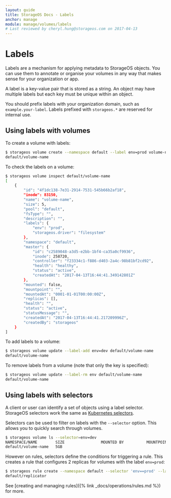```yaml
---
layout: guide
title: StorageOS Docs - Labels
anchor: manage
module: manage/volumes/labels
# Last reviewed by cheryl.hung@storageos.com on 2017-04-13
---
```


# Labels

Labels are a mechanism for applying metadata to StorageOS objects. You can use
them to annotate or organise your volumes in any way that makes sense for your
organization or app.

A label is a key-value pair that is stored as a string. An object may have
multiple labels but each key must be unique within an object.

You should prefix labels with your organization domain, such as
`example.your-label`. Labels prefixed with `storageos.*` are reserved for
internal use.

## Using labels with volumes

To create a volume with labels:

```bash
$ storageos volume create --namespace default --label env=prod volume-name
default/volume-name
```

To check the labels on a volume:

```bash
$ storageos volume inspect default/volume-name
[
    {
        "id": "4f1dc138-7e31-2914-7531-545b66b2af18",
        "inode": 83150,
        "name": "volume-name",
        "size": 5,
        "pool": "default",
        "fsType": "",
        "description": "",
        "labels": {
            "env": "prod",
            "storageos.driver": "filesystem"
        },
        "namespace": "default",
        "master": {
            "id": "c2589048-a3d5-e2bb-1bf4-ca35a0cf9936",
            "inode": 258720,
            "controller": "f23334c1-f886-d403-2a4c-98b81bf2cd92",
            "health": "healthy",
            "status": "active",
            "createdAt": "2017-04-13T16:44:41.349142801Z"
        },
        "mounted": false,
        "mountpoint": "",
        "mountedAt": "0001-01-01T00:00:00Z",
        "replicas": [],
        "health": "",
        "status": "active",
        "statusMessage": "",
        "createdAt": "2017-04-13T16:44:41.217209996Z",
        "createdBy": "storageos"
    }
]
```

To add labels to a volume:

```bash
$ storageos volume update --label-add env=dev default/volume-name
default/volume-name
```

To remove labels from a volume (note that only the key is specified):

```bash
$ storageos volume update --label-rm env default/volume-name
default/volume-name
```

## Using labels with selectors

A client or user can identify a set of objects using a label selector. StorageOS
selectors work the same as [Kubernetes selectors](https://kubernetes.io/docs/concepts/overview/working-with-objects/labels/#label-selectors).

Selectors can be used to filter on
labels with the `--selector` option. This allows you to quickly search through
volumes.

```bash
$ storageos volume ls --selector=env=dev
NAMESPACE/NAME        SIZE                MOUNTED BY          MOUNTPOINT          STATUS              REPLICAS
default/volume-name   5GB                                                         active              0/0
```

However on rules, selectors define the conditions for triggering a rule. This
creates a rule that configures 2 replicas for volumes with the label `env=prod`:

```bash
$ storageos rule create --namespace default --selector 'env==prod' --label storageos.com/replicas=2 replicator
default/replicator
```

See [creating and managing rules]({% link _docs/operations/rules.md %}) for
more.
